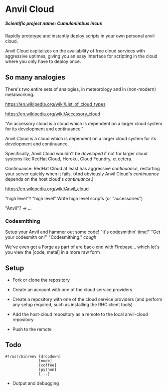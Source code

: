 
# Anvil Cloud
##### Scientific project name: *Cumulonimbus incus*

Rapidly prototype and instantly deploy scripts in your own personal anvil cloud.

Anvil Cloud capitalizes on the availability of free cloud services with aggressive uptimes,
giving you an easy interface for scripting in the cloud where you only have to deploy once.

## So many analogies

There's two entire sets of analogies, in meteorology and in (non-modern) metalworking.

https://en.wikipedia.org/wiki/List_of_cloud_types

https://en.wikipedia.org/wiki/Accessory_cloud

"An accessory cloud is a cloud which is dependent on a larger cloud system for its development and continuance."

Anvil Cloud is a cloud which is dependent on a larger cloud system for its development and continuance.

Specifically, Anvil Cloud wouldn't be *developed* if not for larger cloud systems like RedHat Cloud, Heroku, Cloud Foundry, et cetera.

Continuance: RedHat Cloud at least has aggressive *continuance*, restarting your server quickly when it fails.
(And obviously Anvil Cloud's *continuance* depends on the host cloud's *continuance*.)


https://en.wikipedia.org/wiki/Anvil_cloud

"high level"? "high level" Write high level scripts (or "accessories")

"Anvil"? -> ...

### Codesmithing

Setup your Anvil and hammer out some code!
"It's codesmithin' time!" "Get your codesmith on!'' "Codesmithing." *cough*

We've even got a Forge as part of are back-end with Firebase...
which let's you view the [code, metal] in a more raw form

## Setup

* Fork or clone the repository

* Create an account with one of the cloud service providers

* Create a repository with one of the cloud service providers
  (and perform any setup required, such as installing the RHC client tools)

* Add the host-cloud repository as a remote to the local anvil-cloud repository

* Push to the remote

## Todo

	#!/usr/bin/env [dropdown]
	               [node]
	               [coffee]
	               [python]
	               [...]

* Output and debugging
